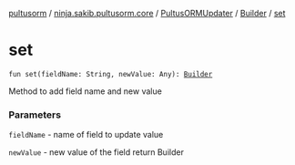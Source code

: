 [pultusorm](../../../index.md) / [ninja.sakib.pultusorm.core](../../index.md) / [PultusORMUpdater](../index.md) / [Builder](index.md) / [set](.)

# set

`fun set(fieldName: String, newValue: Any): `[`Builder`](index.md)

Method to add field name and new value

### Parameters

`fieldName` - name of field to update value

`newValue` - new value of the field
return Builder
